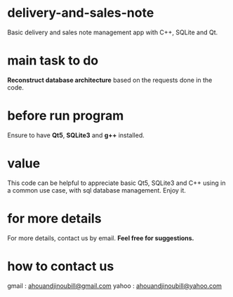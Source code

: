 # delivery-and-sales-note
Basic delivery and sales note management app with C++, SQLite and Qt.

# main task to do
**Reconstruct database architecture** based on the requests done in the code.

# before run program
Ensure to have **Qt5**, **SQLite3** and **g++** installed. 

# value
This code can be helpful to appreciate basic Qt5, SQLite3 and C++ using in a common use case, with sql database management.
Enjoy it.

# for more details
For more details, contact us by email. **Feel free for suggestions.**

# how to contact us 
gmail : ahouandjinoubill@gmail.com
yahoo : ahouandjinoubill@yahoo.com